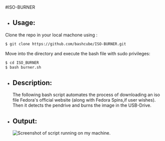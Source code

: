 #ISO-BURNER

  * ## Usage:
   Clone the repo in your local machone using :
   ```bash
   $ git clone https://github.com/bashcube/ISO-BURNER.git
   ```
   Move into the directory and execute the bash file with sudo privileges:
   ```bash
   $ cd ISO_BURNER
   $ bash burner.sh
   ```
   
  * ## Description:
    The following bash script automates the process of downloading an iso file 
    Fedora's official website (along with Fedora Spins,if user wishes).
    Then it detects the pendrive and burns the image in the USB-Drive.
    
  * ## Output:
    ![Screenshot of script running on my machine.](https://github.com/bashcube/ISO-BURNER/Screenshot.png)
